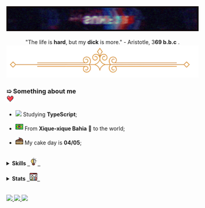 <div align='center'>
<img width='600' src='assets/banner.gif'>
</br>
</br>
"The life is <strong>hard</strong>, but my <strong>dick</strong> is more." - Aristotle, 3<strong>69 b.b.c</strong> .

<img width='600' src="assets/divider.png">
</div>

### **➯ Something about me** <code><a href="https://www.flaticon.com/authors/frelayasia"> <img height="20" title="Heart icons created by frelayasia - Flaticon" src="icons/heart.png"> </a></code>

- <img height="20" src="https://skillicons.dev/icons?i=ts"> Studying **TypeScript**;

- <a href="https://www.flaticon.com/authors/freepik"> <img height="20" title="Brazil icons created by Freepik - Flaticon" src="icons/brazil.png"></a> From **Xique-xique Bahia** 📌 to the world;

- <a href="https://www.flaticon.com/authors/freepik"> <img height="20" title="Cake icons created by Freepik - Flaticon" src="icons/cake.png"></a> My cake day is **04/05**;

<br>
<details>
    <summary>
      <strong>Skills <code><a href="https://www.flaticon.com/authors/karyative"> <img height="20" title="Skill icons created by karyative - Flaticon" src="icons/skill.png"> </a></code>
      </strong>
    </summary>

### **➯ Languages** <code><a href="https://www.flaticon.com/authors/juicy-fish"> <img height="20" title="Language icons created by juicy_fish - Flaticon" src="icons/language.png"> </a></code>

<code>
  <img height="30" src="https://skillicons.dev/icons?i=ts,js"></code>
<code>
  <img height="30" src="https://skillicons.dev/icons?i=py"></code>
<code>
  <img height="30" src="https://skillicons.dev/icons?i=lua"></code>
<code>
  <img height="30" src="https://skillicons.dev/icons?i=html,css"></code>



### **➯ Databases** <code><a href="https://www.flaticon.com/authors/freepik"> <img height="20" title="Database icons created by Freepik - Flaticon" src="icons/database.png"> </a></code>

<code>
  <img height="30" src="https://skillicons.dev/icons?i=postgres"></code>
<code>
  <img height="30" src="https://skillicons.dev/icons?i=mongodb"></code>
<code>
  <img height="30" src="https://skillicons.dev/icons?i=firebase"></code>



### **➯ Tools/Frameworks** <code><a href="https://www.flaticon.com/authors/photo3idea-studio"> <img height="20" title="Framework icons created by photo3idea_studio - Flaticon" src="icons/framework.png"> </a></code>

<code>
  <img height="30" src="https://skillicons.dev/icons?i=express"></code>
<code>
  <img height="30" src="https://skillicons.dev/icons?i=prisma"></code>
<code>
  <img height="30" src="https://skillicons.dev/icons?i=nginx"></code>
<code>
  <img height="30" src="https://skillicons.dev/icons?i=bash,git"></code>
<code>
  <img height="30" src="https://skillicons.dev/icons?i=nodejs,deno,bun"></code>
<code>
  <img height="30" src="https://skillicons.dev/icons?i=discordjs"></code>



### **➯ Distros** <code><a href="https://www.flaticon.com/authors/freepik" title="database icons"> <img height="20" title="Linux icons created by Freepik - Flaticon" src="icons/linux.png"> </a></code>

<code>
  <img height="30" src="distros/arch.png"></code>
<code>
  <img height="30" src="distros/fedora.png">
  <img height="30" src="distros/garudap.png"></code>
<code>
  <img height="30" src="distros/debian.png">
  <img height="30" src="distros/ubuntu.png">
  <img height="30" src="distros/pop.png">
  <img height="30" src="distros/zorin.png">
  <img height="30" src="distros/deepin.png">
  <img height="30" src="distros/void.png">
  <img height="30" src="distros/mx.png"></code>
<code>
  <img height="30" src="distros/suse.png"></code>
</details>
<br>

<details>
    <summary>
      <strong>Stats  <code><a href="https://www.flaticon.com/authors/freepik"> <img height="20" title="Stats icons created by Freepik - Flaticon" src="icons/analytics.png"> </a></code>
      </strong>
    </summary>

<img height='300' src="https://github-readme-stats.vercel.app/api/top-langs/?username=sunf3r&bg_color=30,ff008a,7f00ff&title_color=fff&text_color=fff">

<img height='175' src="https://github-readme-stats.vercel.app/api?username=sunf3r&count_private=true&include_all_commits=true&show_icons=true&bg_color=30,000000,7f00ff&title_color=fff&text_color=fff">
</details>


</br>
</br>

<a href="https://twitter.com/Sunf3r">
<code><img height="20" src="https://skillicons.dev/icons?i=twitter"></code>
</a><a href="https://discord.com/users/568493382884917258">
<code><img height="20" src="https://skillicons.dev/icons?i=discord"></code>
</a><code><img src="https://komarev.com/ghpvc/?username=sunf3r&color=blue&style=for-the-badge"></code>
